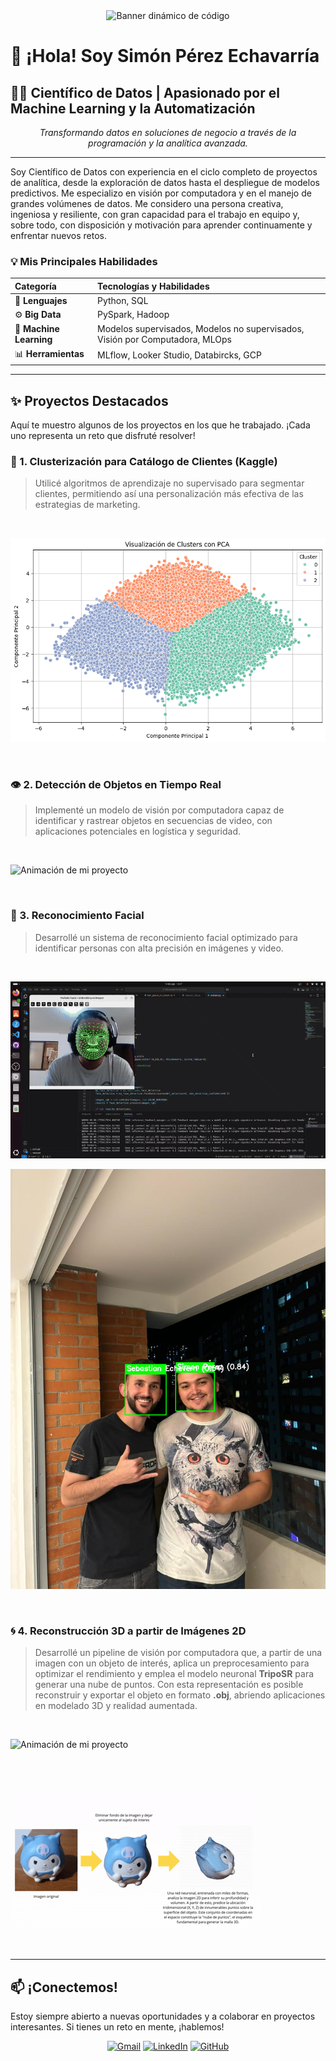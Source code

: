 <div align="center">
  <img src="https-user-images.githubusercontent.com/12345678/123456789-abcdef123456.gif" alt="Banner dinámico de código" width="800"/>
</div>

# 👋 ¡Hola! Soy Simón Pérez Echavarría

## 👨‍💻 Científico de Datos | Apasionado por el Machine Learning y la Automatización

<p align="center">
  <em>Transformando datos en soluciones de negocio a través de la programación y la analítica avanzada.</em>
</p>

---
Soy Científico de Datos con experiencia en el ciclo completo de proyectos de analítica, desde la exploración de datos hasta el despliegue de modelos predictivos. Me especializo en visión por computadora y en el manejo de grandes volúmenes de datos. Me considero una persona creativa, ingeniosa y resiliente, con gran capacidad para el trabajo en equipo y, sobre todo, con disposición y motivación para aprender continuamente y enfrentar nuevos retos.

### 💡 Mis Principales Habilidades

| **Categoría** | **Tecnologías y Habilidades** |
| :--- | :--- |
| 🐍 **Lenguajes** | Python, SQL |
| ⚙️ **Big Data** | PySpark, Hadoop |
| 🧠 **Machine Learning** | Modelos supervisados, Modelos no supervisados, Visión por Computadora, MLOps |
| 📊 **Herramientas** | MLflow, Looker Studio, Databircks, GCP |

---

## ✨ Proyectos Destacados

Aquí te muestro algunos de los proyectos en los que he trabajado. ¡Cada uno representa un reto que disfruté resolver!


### 🎯 1. Clusterización para Catálogo de Clientes (Kaggle)
> Utilicé algoritmos de aprendizaje no supervisado para segmentar clientes, permitiendo así una personalización más efectiva de las estrategias de marketing.

<br>

  ![image](https://github.com/spereze27/spereze27/raw/main/443041017-df304023-d3df-49b1-b483-1338d4efd4c9.png)


<br>

### 👁️ 2. Detección de Objetos en Tiempo Real
> Implementé un modelo de visión por computadora capaz de identificar y rastrear objetos en secuencias de video, con aplicaciones potenciales en logística y seguridad.

<br>


 ![Animación de mi proyecto](https://github.com/spereze27/spereze27/blob/main/LogLinkedIn2-ezgif.com-video-to-gif-converter.gif)


<br>

### 👤 3. Reconocimiento Facial
> Desarrollé un sistema de reconocimiento facial optimizado para identificar personas con alta precisión en imágenes y video.

<br>
 
  ![Animación de mi proyecto](https://github.com/spereze27/spereze27/blob/main/mallado-ezgif.com-video-to-gif-converter.gif)
  
  ![image](https://github.com/spereze27/spereze27/blob/main/Reconocimiento%20-%201000155913.jpg_screenshot_19.08.2025.png)

<br>

### 🌀 4. Reconstrucción 3D a partir de Imágenes 2D  
> Desarrollé un pipeline de visión por computadora que, a partir de una imagen con un objeto de interés, aplica un preprocesamiento para optimizar el rendimiento y emplea el modelo neuronal **TripoSR** para generar una nube de puntos. Con esta representación es posible reconstruir y exportar el objeto en formato **.obj**, abriendo aplicaciones en modelado 3D y realidad aumentada.


<br>


 ![Animación de mi proyecto](https://github.com/spereze27/spereze27/blob/main/video_cup.gif)


<br>

<br>


 ![Animación de mi proyecto](https://github.com/spereze27/spereze27/blob/main/video_squishi.gif)


<br>



---

## 📫 ¡Conectemos!

Estoy siempre abierto a nuevas oportunidades y a colaborar en proyectos interesantes. Si tienes un reto en mente, ¡hablemos!

<p align="center">
  <a href="mailto:spebaru60@gmail.com"><img src="https://img.shields.io/badge/Gmail-D14836?style=for-the-badge&logo=gmail&logoColor=white" alt="Gmail"/></a>
  <a href="https://www.linkedin.com/in/simon-perez-echavarria-bb2318267"><img src="https://img.shields.io/badge/LinkedIn-0077B5?style=for-the-badge&logo=linkedin&logoColor=white" alt="LinkedIn"/></a>
  <a href="https://github.com/spereze27"><img src="https://img.shields.io/badge/GitHub-100000?style=for-the-badge&logo=github&logoColor=white" alt="GitHub"/></a>
</p>
